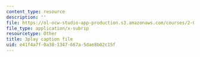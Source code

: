 ```yaml
---
content_type: resource
description: ''
file: https://ol-ocw-studio-app-production.s3.amazonaws.com/courses/2-003sc-engineering-dynamics-fall-2011/e41f4a7f0a381347667a5dae8b02c15f_9CPA6WG6mRo.srt
file_type: application/x-subrip
resourcetype: Other
title: 3play caption file
uid: e41f4a7f-0a38-1347-667a-5dae8b02c15f
---
```

